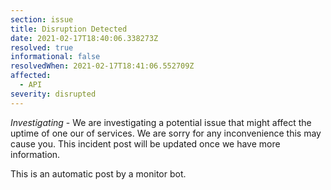 ```yaml
---
section: issue
title: Disruption Detected
date: 2021-02-17T18:40:06.338273Z
resolved: true
informational: false
resolvedWhen: 2021-02-17T18:41:06.552709Z
affected:
  - API
severity: disrupted
---
```

*Investigating* - We are investigating a potential issue that might affect the uptime of one our of services. We are sorry for any inconvenience this may cause you. This incident post will be updated once we have more information.

This is an automatic post by a monitor bot.
        